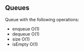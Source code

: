 ## Queues

Queue with the following operations:

- enqueue O(1)
- dequeue O(1)
- size O(1)
- isEmpty O(1)
